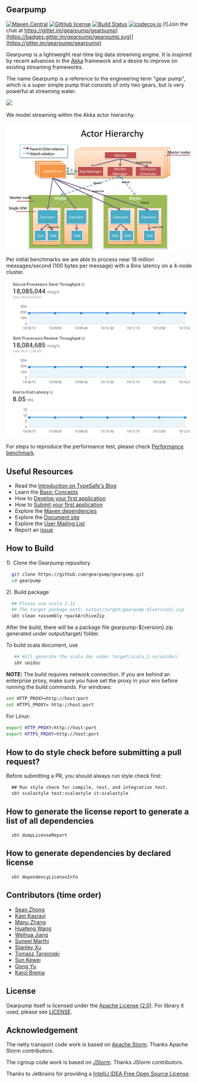 
## Gearpump  

[![Maven Central](https://maven-badges.herokuapp.com/maven-central/io.github.gearpump/gearpump-core_2.12/badge.svg)](https://maven-badges.herokuapp.com/maven-central/io.github.gearpump/gearpump-core_2.12)
[![GitHub license](https://img.shields.io/badge/license-Apache%20V2-green.svg)](LICENSE)
[![Build Status](https://travis-ci.org/gearpump/gearpump.svg?branch=master)](https://travis-ci.org/gearpump/gearpump?branch=master)
[![codecov.io](https://codecov.io/github/gearpump/gearpump/coverage.svg?branch=master)](https://codecov.io/github/gearpump/gearpump?branch=master)
[![Join the chat at https://gitter.im/gearpump/gearpump](https://badges.gitter.im/gearpump/gearpump.svg)](https://gitter.im/gearpump/gearpump)

Gearpump is a lightweight real-time big data streaming engine. It is inspired by recent advances in the [Akka](https://github.com/akka/akka) framework and a desire to improve on existing streaming frameworks.

The name Gearpump is a reference to the engineering term "gear pump", which is a super simple pump that consists of only two gears, but is very powerful at streaming water.

![](http://gearpump.apache.org/img/dashboard.gif)

We model streaming within the Akka actor hierarchy.

![](docs/contents/img/actor_hierarchy.png)

Per initial benchmarks we are able to process near 18 million messages/second (100 bytes per message) with a 8ms latency on a 4-node cluster.

![](docs/contents/img/dashboard.png)

For steps to reproduce the performance test, please check [Performance benchmark](http://gearpump.apache.org/releases/latest/introduction/performance-report/index.html).

## Useful Resources

* Read the [Introduction on TypeSafe's Blog](https://typesafe.com/blog/gearpump-real-time-streaming-engine-using-akka)
* Learn the [Basic Concepts](http://gearpump.apache.org/releases/latest/introduction/basic-concepts/index.html)
* How to [Develop your first application](http://gearpump.apache.org/releases/latest/dev/dev-write-1st-app/index.html)
* How to [Submit your first application](http://gearpump.apache.org/releases/latest/introduction/submit-your-1st-application/index.html)
* Explore the [Maven dependencies](http://gearpump.apache.org/downloads.html#maven-dependencies)
* Explore the [Document site](http://gearpump.apache.org)
* Explore the [User Mailing List](http://mail-archives.apache.org/mod_mbox/incubator-gearpump-user/)
* Report an [issue](https://github.com/gearpump/gearpump/issues)

## How to Build

1). Clone the Gearpump repository

```bash
  git clone https://github.com/gearpump/gearpump.git
  cd gearpump
```

2). Build package

```bash
  ## Please use scala 2.12
  ## The target package path: output/target/gearpump-${version}.zip
  sbt clean +assembly +packArchiveZip
```

  After the build, there will be a package file gearpump-${version}.zip generated under output/target/ folder.

  To build scala document, use
```bash
   ## Will generate the scala doc under target/scala_2.xx/unidoc/
   sbt unidoc
```  

  **NOTE:**
The build requires network connection. If you are behind an enterprise proxy, make sure you have set the proxy in your env before running the build commands.
For windows:

```bash
set HTTP_PROXY=http://host:port
set HTTPS_PROXY= http://host:port
```

For Linux:

```bash
export HTTP_PROXY=http://host:port
export HTTPS_PROXY=http://host:port
```

## How to do style check before submitting a pull request?

Before submitting a PR, you should always run style check first:
```
  ## Run style check for compile, test, and integration test.
  sbt scalastyle test:scalastyle it:scalastyle
```

## How to generate the license report to generate a list of all dependencies 
```
  sbt dumpLicenseReport
```

## How to generate dependencies by declared license
```
  sbt dependencyLicenseInfo
```

## Contributors (time order)

* [Sean Zhong](https://github.com/clockfly)
* [Kam Kasravi](https://github.com/kkasravi)
* [Manu Zhang](https://github.com/manuzhang)
* [Huafeng Wang](https://github.com/huafengw)
* [Weihua Jiang](https://github.com/whjiang)
* [Suneel Marthi](https://github.com/smarthi)
* [Stanley Xu](https://github.com/stanleyxu2005)
* [Tomasz Targonski](https://github.com/TomaszT)
* [Sun Kewei](https://github.com/skw1992)
* [Gong Yu](https://github.com/pangolulu)
* [Karol Brejna](https://github.com/karol-brejna-i)

## License

Gearpump itself is licensed under the [Apache License (2.0)](http://www.apache.org/licenses/LICENSE-2.0).
For library it used, please see [LICENSE](https://github.com/gearpump/gearpump/blob/master/LICENSE.bin).

## Acknowledgement

The netty transport code work is based on [Apache Storm](http://storm.apache.org). Thanks Apache Storm contributors.

The cgroup code work is based on [JStorm](https://github.com/alibaba/jstorm). Thanks JStorm contributors.

Thanks to Jetbrains for providing a [IntelliJ IDEA Free Open Source License](https://www.jetbrains.com/buy/opensource/?product=idea).
